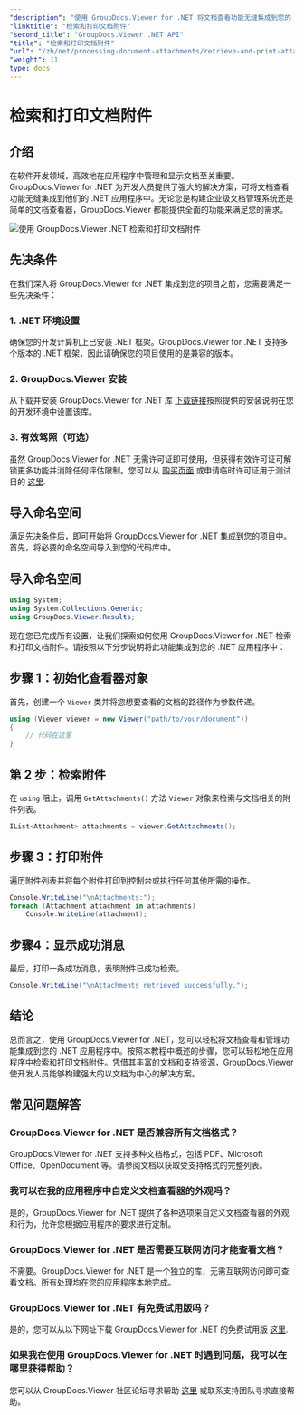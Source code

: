 ```yaml
---
"description": "使用 GroupDocs.Viewer for .NET 将文档查看功能无缝集成到您的 .NET 应用程序中。轻松检索和打印文档附件。"
"linktitle": "检索和打印文档附件"
"second_title": "GroupDocs.Viewer .NET API"
"title": "检索和打印文档附件"
"url": "/zh/net/processing-document-attachments/retrieve-and-print-attachments/"
"weight": 11
type: docs
---
```

# 检索和打印文档附件

## 介绍
在软件开发领域，高效地在应用程序中管理和显示文档至关重要。GroupDocs.Viewer for .NET 为开发人员提供了强大的解决方案，可将文档查看功能无缝集成到他们的 .NET 应用程序中。无论您是构建企业级文档管理系统还是简单的文档查看器，GroupDocs.Viewer 都能提供全面的功能来满足您的需求。

![使用 GroupDocs.Viewer .NET 检索和打印文档附件](/viewer/processing-document-attachments/retrieve-and-print-document-attachments.png)

## 先决条件
在我们深入将 GroupDocs.Viewer for .NET 集成到您的项目之前，您需要满足一些先决条件：
### 1. .NET 环境设置
确保您的开发计算机上已安装 .NET 框架。GroupDocs.Viewer for .NET 支持多个版本的 .NET 框架，因此请确保您的项目使用的是兼容的版本。
### 2. GroupDocs.Viewer 安装
从下载并安装 GroupDocs.Viewer for .NET 库 [下载链接](https://releases.groupdocs.com/viewer/net/)按照提供的安装说明在您的开发环境中设置该库。
### 3. 有效驾照（可选）
虽然 GroupDocs.Viewer for .NET 无需许可证即可使用，但获得有效许可证可解锁更多功能并消除任何评估限制。您可以从 [购买页面](https://purchase.groupdocs.com/buy) 或申请临时许可证用于测试目的 [这里](https://purchase。groupdocs.com/temporary-license/).

## 导入命名空间
满足先决条件后，即可开始将 GroupDocs.Viewer for .NET 集成到您的项目中。首先，将必要的命名空间导入到您的代码库中。
## 导入命名空间
```csharp
using System;
using System.Collections.Generic;
using GroupDocs.Viewer.Results;
```

现在您已完成所有设置，让我们探索如何使用 GroupDocs.Viewer for .NET 检索和打印文档附件。请按照以下分步说明将此功能集成到您的 .NET 应用程序中：
## 步骤 1：初始化查看器对象
首先，创建一个 `Viewer` 类并将您想要查看的文档的路径作为参数传递。
```csharp
using (Viewer viewer = new Viewer("path/to/your/document"))
{
    // 代码在这里
}
```
## 第 2 步：检索附件
在 `using` 阻止，调用 `GetAttachments()` 方法 `Viewer` 对象来检索与文档相关的附件列表。
```csharp
IList<Attachment> attachments = viewer.GetAttachments();
```
## 步骤 3：打印附件
遍历附件列表并将每个附件打印到控制台或执行任何其他所需的操作。
```csharp
Console.WriteLine("\nAttachments:");
foreach (Attachment attachment in attachments)
    Console.WriteLine(attachment);
```
## 步骤4：显示成功消息
最后，打印一条成功消息，表明附件已成功检索。
```csharp
Console.WriteLine("\nAttachments retrieved successfully.");
```

## 结论
总而言之，使用 GroupDocs.Viewer for .NET，您可以轻松将文档查看和管理功能集成到您的 .NET 应用程序中。按照本教程中概述的步骤，您可以轻松地在应用程序中检索和打印文档附件。凭借其丰富的文档和支持资源，GroupDocs.Viewer 使开发人员能够构建强大的以文档为中心的解决方案。
## 常见问题解答
### GroupDocs.Viewer for .NET 是否兼容所有文档格式？
GroupDocs.Viewer for .NET 支持多种文档格式，包括 PDF、Microsoft Office、OpenDocument 等。请参阅文档以获取受支持格式的完整列表。
### 我可以在我的应用程序中自定义文档查看器的外观吗？
是的，GroupDocs.Viewer for .NET 提供了各种选项来自定义文档查看器的外观和行为，允许您根据应用程序的要求进行定制。
### GroupDocs.Viewer for .NET 是否需要互联网访问才能查看文档？
不需要。GroupDocs.Viewer for .NET 是一个独立的库，无需互联网访问即可查看文档。所有处理均在您的应用程序本地完成。
### GroupDocs.Viewer for .NET 有免费试用版吗？
是的，您可以从以下网址下载 GroupDocs.Viewer for .NET 的免费试用版 [这里](https://releases。groupdocs.com/).
### 如果我在使用 GroupDocs.Viewer for .NET 时遇到问题，我可以在哪里获得帮助？
您可以从 GroupDocs.Viewer 社区论坛寻求帮助 [这里](https://forum.groupdocs.com/c/viewer/9) 或联系支持团队寻求直接帮助。